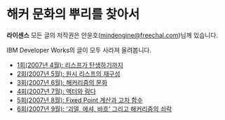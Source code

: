 # 해커 문화의 뿌리를 찾아서

**라이센스** 모든 글의 저작권은 안윤호(mindengine@freechal.com)님께 있습니다.

IBM Developer Works의 글이 모두 사라져 올려봅니다.

* [1회(2007년 4월): 리스프가 탄생하기까지](https://github.com/black7375/ReadabilityDocs/blob/master/%ED%95%B4%EC%BB%A4%20%EB%AC%B8%ED%99%94%EC%9D%98%20%EB%BF%8C%EB%A6%AC%EB%A5%BC%20%EC%B0%BE%EC%95%84%EC%84%9C/part1.org)
* [2회(2007년 5월): 원시 리스프의 재구성](https://github.com/black7375/ReadabilityDocs/blob/master/%ED%95%B4%EC%BB%A4%20%EB%AC%B8%ED%99%94%EC%9D%98%20%EB%BF%8C%EB%A6%AC%EB%A5%BC%20%EC%B0%BE%EC%95%84%EC%84%9C/part2.org)
* [3회(2007년 6월): 해커리즘의 문화](https://github.com/black7375/ReadabilityDocs/blob/master/%ED%95%B4%EC%BB%A4%20%EB%AC%B8%ED%99%94%EC%9D%98%20%EB%BF%8C%EB%A6%AC%EB%A5%BC%20%EC%B0%BE%EC%95%84%EC%84%9C/part3.org)
* [4회(2007년 7월): 액터와 람다](https://github.com/black7375/ReadabilityDocs/blob/master/%ED%95%B4%EC%BB%A4%20%EB%AC%B8%ED%99%94%EC%9D%98%20%EB%BF%8C%EB%A6%AC%EB%A5%BC%20%EC%B0%BE%EC%95%84%EC%84%9C/part4.org)
* [5회(2007년 8월): Fixed Point 계산과 고차 함수](https://github.com/black7375/ReadabilityDocs/blob/master/%ED%95%B4%EC%BB%A4%20%EB%AC%B8%ED%99%94%EC%9D%98%20%EB%BF%8C%EB%A6%AC%EB%A5%BC%20%EC%B0%BE%EC%95%84%EC%84%9C/part5.org)
* [6회(2007년 9월): ‘괴델, 에셔, 바흐’ 그리고 해커리즘의 쇠락](https://github.com/black7375/ReadabilityDocs/blob/master/%ED%95%B4%EC%BB%A4%20%EB%AC%B8%ED%99%94%EC%9D%98%20%EB%BF%8C%EB%A6%AC%EB%A5%BC%20%EC%B0%BE%EC%95%84%EC%84%9C/part6.org)

